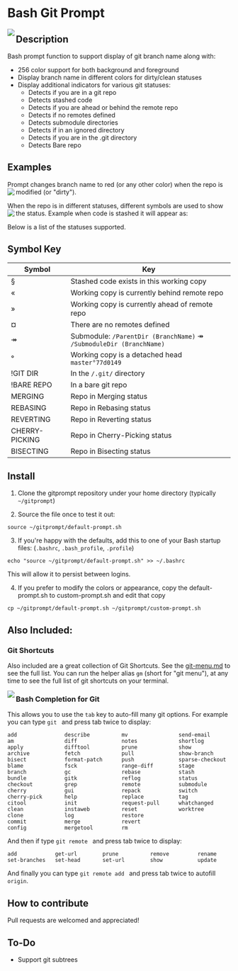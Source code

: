 # Bash Git Prompt

<img src="https://deanhouseholder.com/images/gitprompt/gitprompt-screenshot.png" align="left">

## Description

Bash prompt function to support display of git branch name along with:
- 256 color support for both background and foreground
- Display branch name in different colors for dirty/clean statuses
- Display additional indicators for various git statuses:
  - Detects if you are in a git repo
  - Detects stashed code
  - Detects if you are ahead or behind the remote repo
  - Detects if no remotes defined
  - Detects submodule directories
  - Detects if in an ignored directory
  - Detects if you are in the .git directory
  - Detects Bare repo

## Examples

Prompt changes branch name to red (or any other color) when the repo is modified (or "dirty").
<img src="https://deanhouseholder.com/images/gitprompt/gitprompt-example-modified.png" align="left">





When the repo is in different statuses, different symbols are used to show the status. Example when code is stashed it will appear as:
<img src="https://deanhouseholder.com/images/gitprompt/gitprompt-stashed.png" align="left">



Below is a list of the statuses supported.


## Symbol Key

| Symbol         | Key                                                                 |
|----------------|---------------------------------------------------------------------|
| §              | Stashed code exists in this working copy                            |
| «              | Working copy is currently behind remote repo                        |
| »              | Working copy is currently ahead of remote repo                      |
| ¤              | There are no remotes defined                                        |
| ↠             | Submodule: `/ParentDir (BranchName)` ↠ `/SubmoduleDir (BranchName)` |
| °              | Working copy is a detached head  `master°77d0149`                   |
| !GIT DIR       | In the `/.git/` directory                                           |
| !BARE REPO     | In a bare git repo                                                  |
| MERGING        | Repo in Merging status                                              |
| REBASING       | Repo in Rebasing status                                             |
| REVERTING      | Repo in Reverting status                                            |
| CHERRY-PICKING | Repo in Cherry-Picking status                                       |
| BISECTING      | Repo in Bisecting status                                            |



## Install

1) Clone the gitprompt repository under your home directory (typically `~/gitprompt`)

2) Source the file once to test it out:

```shell
source ~/gitprompt/default-prompt.sh
```

3) If you're happy with the defaults, add this to one of your Bash startup files: (`.bashrc`, `.bash_profile`, `.profile`)

```shell
echo "source ~/gitprompt/default-prompt.sh" >> ~/.bashrc
```

This will allow it to persist between logins.

4) If you prefer to modify the colors or appearance, copy the default-prompt.sh to custom-prompt.sh and edit that copy

```shell
cp ~/gitprompt/default-prompt.sh ~/gitprompt/custom-prompt.sh
```

## Also Included:

### Git Shortcuts

Also included are a great collection of Git Shortcuts. See the [git-menu.md](git-menu.md) to see the full list. You can run the helper alias `gm` (short for "git menu"), at any time to see the full list of git shortcuts on your terminal.

<img src="https://deanhouseholder.com/images/gitprompt/gitprompt-shortcuts-menu.png" align="left">


### Bash Completion for Git

This allows you to use the `tab` key to auto-fill many git options. For example you can type `git ` and press tab twice to display:
```
add               describe          mv                send-email
am                diff              notes             shortlog
apply             difftool          prune             show
archive           fetch             pull              show-branch
bisect            format-patch      push              sparse-checkout
blame             fsck              range-diff        stage
branch            gc                rebase            stash
bundle            gitk              reflog            status
checkout          grep              remote            submodule
cherry            gui               repack            switch
cherry-pick       help              replace           tag
citool            init              request-pull      whatchanged
clean             instaweb          reset             worktree
clone             log               restore
commit            merge             revert
config            mergetool         rm
```

And then if type `git remote ` and press tab twice to display:
```
add            get-url        prune          remove         rename
set-branches   set-head       set-url        show           update
```

And finally you can type `git remote add ` and press tab twice to autofill `origin`.

## How to contribute

Pull requests are welcomed and appreciated!


## To-Do

- Support git subtrees
